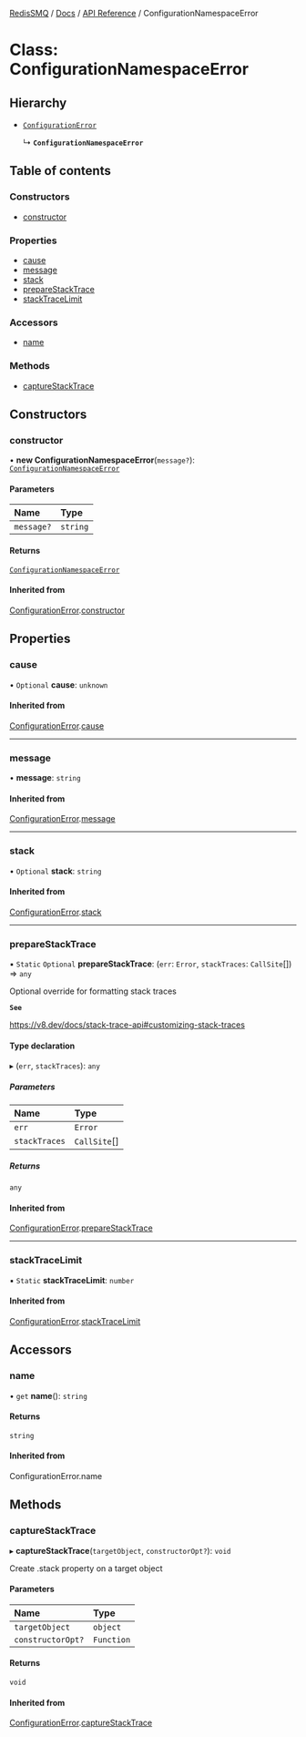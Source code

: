 [RedisSMQ](../../../README.md) / [Docs](../../README.md) / [API Reference](../README.md) / ConfigurationNamespaceError

# Class: ConfigurationNamespaceError

## Hierarchy

- [`ConfigurationError`](ConfigurationError.md)

  ↳ **`ConfigurationNamespaceError`**

## Table of contents

### Constructors

- [constructor](ConfigurationNamespaceError.md#constructor)

### Properties

- [cause](ConfigurationNamespaceError.md#cause)
- [message](ConfigurationNamespaceError.md#message)
- [stack](ConfigurationNamespaceError.md#stack)
- [prepareStackTrace](ConfigurationNamespaceError.md#preparestacktrace)
- [stackTraceLimit](ConfigurationNamespaceError.md#stacktracelimit)

### Accessors

- [name](ConfigurationNamespaceError.md#name)

### Methods

- [captureStackTrace](ConfigurationNamespaceError.md#capturestacktrace)

## Constructors

### constructor

• **new ConfigurationNamespaceError**(`message?`): [`ConfigurationNamespaceError`](ConfigurationNamespaceError.md)

#### Parameters

| Name | Type |
| :------ | :------ |
| `message?` | `string` |

#### Returns

[`ConfigurationNamespaceError`](ConfigurationNamespaceError.md)

#### Inherited from

[ConfigurationError](ConfigurationError.md).[constructor](ConfigurationError.md#constructor)

## Properties

### cause

• `Optional` **cause**: `unknown`

#### Inherited from

[ConfigurationError](ConfigurationError.md).[cause](ConfigurationError.md#cause)

___

### message

• **message**: `string`

#### Inherited from

[ConfigurationError](ConfigurationError.md).[message](ConfigurationError.md#message)

___

### stack

• `Optional` **stack**: `string`

#### Inherited from

[ConfigurationError](ConfigurationError.md).[stack](ConfigurationError.md#stack)

___

### prepareStackTrace

▪ `Static` `Optional` **prepareStackTrace**: (`err`: `Error`, `stackTraces`: `CallSite`[]) => `any`

Optional override for formatting stack traces

**`See`**

https://v8.dev/docs/stack-trace-api#customizing-stack-traces

#### Type declaration

▸ (`err`, `stackTraces`): `any`

##### Parameters

| Name | Type |
| :------ | :------ |
| `err` | `Error` |
| `stackTraces` | `CallSite`[] |

##### Returns

`any`

#### Inherited from

[ConfigurationError](ConfigurationError.md).[prepareStackTrace](ConfigurationError.md#preparestacktrace)

___

### stackTraceLimit

▪ `Static` **stackTraceLimit**: `number`

#### Inherited from

[ConfigurationError](ConfigurationError.md).[stackTraceLimit](ConfigurationError.md#stacktracelimit)

## Accessors

### name

• `get` **name**(): `string`

#### Returns

`string`

#### Inherited from

ConfigurationError.name

## Methods

### captureStackTrace

▸ **captureStackTrace**(`targetObject`, `constructorOpt?`): `void`

Create .stack property on a target object

#### Parameters

| Name | Type |
| :------ | :------ |
| `targetObject` | `object` |
| `constructorOpt?` | `Function` |

#### Returns

`void`

#### Inherited from

[ConfigurationError](ConfigurationError.md).[captureStackTrace](ConfigurationError.md#capturestacktrace)
